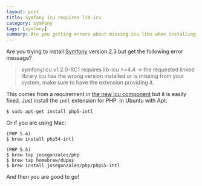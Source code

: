 ```yaml
---
layout: post
title: Symfony Icu requires lib-icu
category: symfony
tags: [symfony]
summary: Are you getting errors about missing icu libs when installing Symfony 2.3? It is easily fixed.
---
```

Are you trying to install [Symfony](/symfony/) version 2.3 but get the following error message?

>symfony/icu v1.2.0-RC1 requires lib-icu >=4.4 -> the requested linked library icu has the wrong version installed or is missing from your system, make sure to have the extension providing it.

This comes from a requirement in [the new Icu component](https://github.com/symfony/Icu) but it is easily fixed. Just install the `intl` extension for PHP. In Ubuntu with Apt:

    $ sudo apt-get install php5-intl

Or if you are using Mac:

    (PHP 5.4)
    $ brew install php54-intl
    
    (PHP 5.5)
    $ brew tap josegonzales/php
    $ brew tap homebrew/dupes
    $ brew install josegonzales/php/php55-intl

And then you are good to go!
